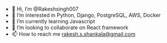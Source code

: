 - 👋 Hi, I’m @Rakeshsingh007
- 👀 I’m interested in Python, Django, PostgreSQL, AWS, Docker
- 🌱 I’m currently learning Javascript
- 💞️ I’m looking to collaborate on React framework
- 📫 How to reach me rakesh.s.shankala@gmail.com

<!---
Rakeshsingh007/Rakeshsingh007 is a ✨ special ✨ repository because its `README.md` (this file) appears on your GitHub profile.
You can click the Preview link to take a look at your changes.
--->

